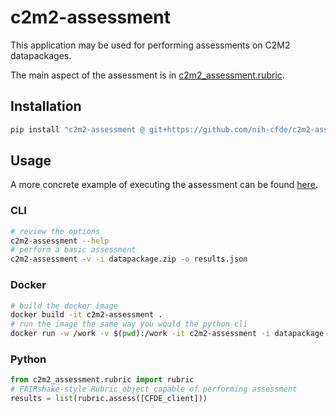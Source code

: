 # c2m2-assessment

This application may be used for performing assessments on C2M2 datapackages.

The main aspect of the assessment is in [c2m2_assessment.rubric](./c2m2_assessment/rubric.py).

## Installation
```python
pip install "c2m2-assessment @ git+https://github.com/nih-cfde/c2m2-assessment"
```

## Usage

A more concrete example of executing the assessment can be found [here](./example.md).

### CLI
```bash
# review the options
c2m2-assessment --help
# perform a basic assessment
c2m2-assessment -v -i datapackage.zip -o results.json
```

### Docker
```bash
# build the docker image
docker build -it c2m2-assessment .
# run the image the same way you would the python cli
docker run -w /work -v $(pwd):/work -it c2m2-assessment -i datapackage.zip -o results.json
```

### Python
```python
from c2m2_assessment.rubric import rubric
# FAIRshake-style Rubric object capable of performing assessment
results = list(rubric.assess([CFDE_client]))
```
